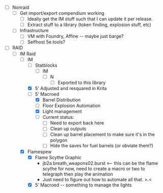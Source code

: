 - [ ] Nonraid
	- [ ] Get import/export compendium working
		- [ ] Ideally get the IM stuff such that I can update it per release.
		- [ ] Extract stuff to a library (token finding, explosion stuff, etc)
	- [ ] Infrastructure
		- [ ] VM with Foundry, Affine -- maybe just barge?
		- [ ] Selfhost 5e.tools?
- [ ] RAID
	- [ ] IM Raid
		- [ ] IM
			- [ ] Statblocks
				- [ ] IM
					- [ ] N
						- [ ] Exported to this library
			- [x] 5' Adjusted and resquared in Krita
			- [ ] 5' Macroed
				- [x] Barrel Distribution
				- [ ] Floor Explosion Automation
				- [x] Light management
				- [ ] Current status:
					- [ ] Need to export back here
					- [ ] Clean up outputs
					- [ ] Clean up barrel placement to make sure it's in the polygon
					- [ ] Hide the saves for fuel barrels (or obviate them?)
		- [x] Flamespew
			- [x] Flame Scythe Graphic
				- jb2a.breath_weapons02.burst <-- this can be the flame scythe for now, need to create a macro or two to telegraph then play the animation
				- Just need to figure out how to automate all that. >.<
			- [x] 5' Macroed -- something to manage the lights
